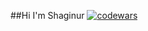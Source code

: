 ##Hi I'm Shaginur 
[![codewars](https://www.codewars.com/users/Shaginur/badges/large)](https://www.codewars.com/users/Shaginur/badges/large)
<!--
**Shaginur/Shaginur** is a ✨ _special_ ✨ repository because its `README.md` (this file) appears on your GitHub profile.

Here are some ideas to get you started:

- 🔭 I’m currently working on ...
- 🌱 I’m currently learning ...
- 👯 I’m looking to collaborate on ...
- 🤔 I’m looking for help with ...
- 💬 Ask me about ...
- 📫 How to reach me: ...
- 😄 Pronouns: ...
- ⚡ Fun fact: ...
-->

